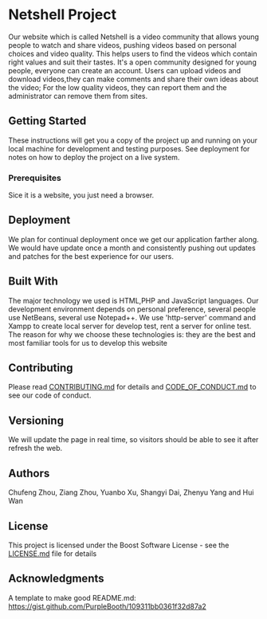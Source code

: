 # Netshell Project

Our website which is called Netshell is a video community that allows young people to watch and share videos, pushing videos based on personal choices and video quality. This helps users to find the videos which contain right values and suit their tastes. It's a open community designed for young people, everyone can create an account. Users can upload videos and download videos,they can make comments and share their own ideas about the video; For the low quality videos, they can report them and the administrator can remove them from sites.

## Getting Started

These instructions will get you a copy of the project up and running on your local machine for development and testing purposes. See deployment for notes on how to deploy the project on a live system.

### Prerequisites

Sice it is a website, you just need a browser.

## Deployment

We plan for continual deployment once we get our application farther along. We would have update once a month and consistently pushing out updates and patches for the best experience for our users.

## Built With

The major technology we used is HTML,PHP and JavaScript languages.
Our development environment depends on personal preference, several people use NetBeans, several use Notepad++.
We use 'http-server' command and Xampp to create local server for develop test, rent a server for online test.
The reason for why we choose these technologies is: they are the best and most familiar tools for us to develop this website

## Contributing

Please read [CONTRIBUTING.md](CONTRIBUTING.md) for details and [CODE_OF_CONDUCT.md](CODE_OF_CONDUCT.md) to see our code of conduct.

## Versioning

We will update the page in real time, so visitors should be able to see it after refresh the web.

## Authors

Chufeng Zhou, Ziang Zhou, Yuanbo Xu, Shangyi Dai, Zhenyu Yang and Hui Wan

## License

This project is licensed under the Boost Software License  - see the [LICENSE.md](LICENSE.md) file for details

## Acknowledgments

A template to make good README.md: https://gist.github.com/PurpleBooth/109311bb0361f32d87a2
